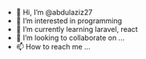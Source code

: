 - 👋 Hi, I’m @abdulaziz27
- 👀 I’m interested in programming
- 🌱 I’m currently learning laravel, react
- 💞️ I’m looking to collaborate on ...
- 📫 How to reach me ...

<!---
abdulaziz27/abdulaziz27 is a ✨ special ✨ repository because its `README.md` (this file) appears on your GitHub profile.
You can click the Preview link to take a look at your changes.
--->
